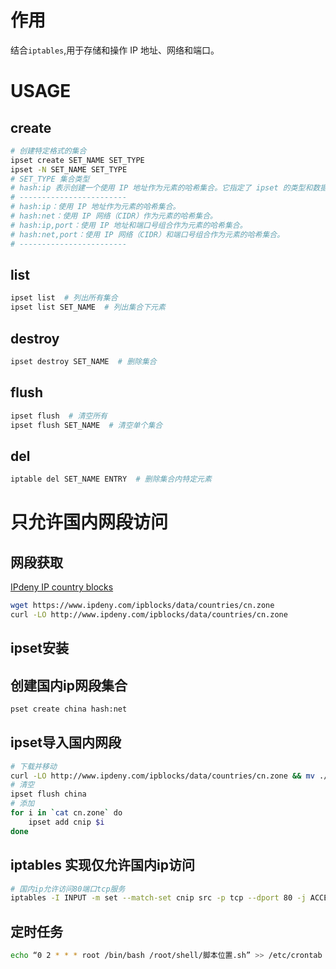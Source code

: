 
# 作用

结合`iptables`,用于存储和操作 IP 地址、网络和端口。

# USAGE

##  create

```bash
# 创建特定格式的集合
ipset create SET_NAME SET_TYPE
ipset -N SET_NAME SET_TYPE
# SET_TYPE 集合类型
# hash:ip 表示创建一个使用 IP 地址作为元素的哈希集合。它指定了 ipset 的类型和数据结构，以便有效地存储和检索 IP 地址。冒号前面的部分（hash）表示 ipset 的类型，冒号后面的部分（ip）表示使用的数据类型。
# ------------------------
# hash:ip：使用 IP 地址作为元素的哈希集合。 
# hash:net：使用 IP 网络（CIDR）作为元素的哈希集合。 
# hash:ip,port：使用 IP 地址和端口号组合作为元素的哈希集合。 
# hash:net,port：使用 IP 网络（CIDR）和端口号组合作为元素的哈希集合。
# ------------------------

```
## list

```bash
ipset list  # 列出所有集合
ipset list SET_NAME  # 列出集合下元素
```

## destroy

```bash
ipset destroy SET_NAME  # 删除集合
```

## flush

```bash
ipset flush  # 清空所有
ipset flush SET_NAME  # 清空单个集合

```
## del

```bash
iptable del SET_NAME ENTRY  # 删除集合内特定元素
```
# 只允许国内网段访问

## 网段获取

[IPdeny IP country blocks](https://www.ipdeny.com/)

```bash
wget https://www.ipdeny.com/ipblocks/data/countries/cn.zone
curl -LO http://www.ipdeny.com/ipblocks/data/countries/cn.zone

```

## ipset安装

## 创建国内ip网段集合

```bash
pset create china hash:net
```
## ipset导入国内网段

```bash
# 下载并移动
curl -LO http://www.ipdeny.com/ipblocks/data/countries/cn.zone && mv ./cn.zone ~
# 清空
ipset flush china
# 添加
for i in `cat cn.zone` do 
	ipset add cnip $i 
done
```
## iptables 实现仅允许国内ip访问

```bash
# 国内ip允许访问80端口tcp服务
iptables -I INPUT -m set --match-set cnip src -p tcp --dport 80 -j ACCEPT
```

## 定时任务

```bash
echo “0 2 * * * root /bin/bash /root/shell/脚本位置.sh” >> /etc/crontab
```
